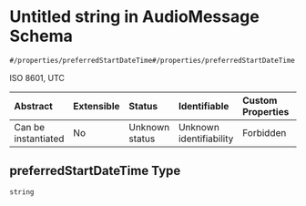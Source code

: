 # Untitled string in AudioMessage Schema

```txt
#/properties/preferredStartDateTime#/properties/preferredStartDateTime
```

ISO 8601, UTC

| Abstract            | Extensible | Status         | Identifiable            | Custom Properties | Additional Properties | Access Restrictions | Defined In                                                                                         |
| :------------------ | :--------- | :------------- | :---------------------- | :---------------- | :-------------------- | :------------------ | :------------------------------------------------------------------------------------------------- |
| Can be instantiated | No         | Unknown status | Unknown identifiability | Forbidden         | Allowed               | none                | [audio-message.json*](../../schema/extended-information/audio-message.json "open original schema") |

## preferredStartDateTime Type

`string`
